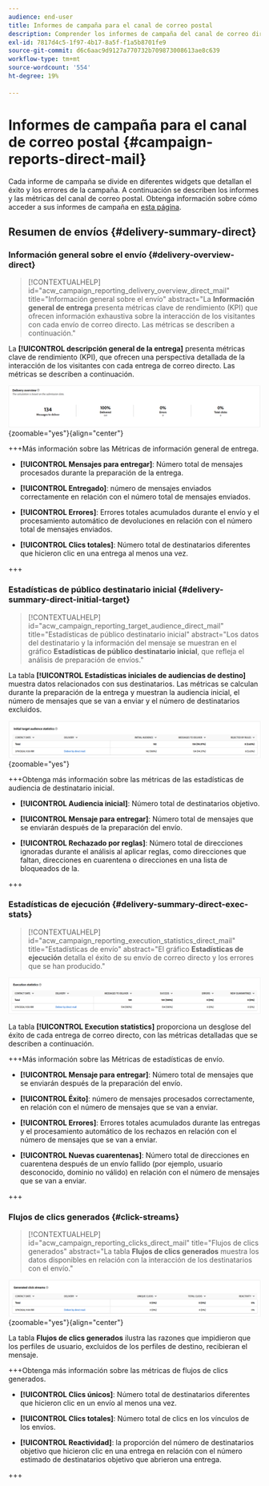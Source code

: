 ```yaml
---
audience: end-user
title: Informes de campaña para el canal de correo postal
description: Comprender los informes de campaña del canal de correo directo
exl-id: 7817d4c5-1f97-4b17-8a5f-f1a5b8701fe9
source-git-commit: d6c6aac9d9127a770732b709873008613ae8c639
workflow-type: tm+mt
source-wordcount: '554'
ht-degree: 19%

---
```


# Informes de campaña para el canal de correo postal {#campaign-reports-direct-mail}

Cada informe de campaña se divide en diferentes widgets que detallan el éxito y los errores de la campaña. A continuación se describen los informes y las métricas del canal de correo postal. Obtenga información sobre cómo acceder a sus informes de campaña en [esta página](campaign-reports.md).

## Resumen de envíos {#delivery-summary-direct}

### Información general sobre el envío {#delivery-overview-direct}

>[!CONTEXTUALHELP]
>id="acw_campaign_reporting_delivery_overview_direct_mail"
>title="Información general sobre el envío"
>abstract="La **Información general de entrega** presenta métricas clave de rendimiento (KPI) que ofrecen información exhaustiva sobre la interacción de los visitantes con cada envío de correo directo. Las métricas se describen a continuación."

La **[!UICONTROL descripción general de la entrega]** presenta métricas clave de rendimiento (KPI), que ofrecen una perspectiva detallada de la interacción de los visitantes con cada entrega de correo directo. Las métricas se describen a continuación.

![Información general sobre las métricas de envío de campañas de correo directo](assets/direct-mail-campaign-overview.png){zoomable="yes"}{align="center"}

+++Más información sobre las Métricas de información general de entrega.

* **[!UICONTROL Mensajes para entregar]**: Número total de mensajes procesados durante la preparación de la entrega.

* **[!UICONTROL Entregado]**: número de mensajes enviados correctamente en relación con el número total de mensajes enviados.

* **[!UICONTROL Errores]**: Errores totales acumulados durante el envío y el procesamiento automático de devoluciones en relación con el número total de mensajes enviados.

* **[!UICONTROL Clics totales]**: Número total de destinatarios diferentes que hicieron clic en una entrega al menos una vez.

+++

### Estadísticas de público destinatario inicial {#delivery-summary-direct-initial-target}

>[!CONTEXTUALHELP]
>id="acw_campaign_reporting_target_audience_direct_mail"
>title="Estadísticas de público destinatario inicial"
>abstract="Los datos del destinatario y la información del mensaje se muestran en el gráfico **Estadísticas de público destinatario inicial**, que refleja el análisis de preparación de envíos."

La tabla **[!UICONTROL Estadísticas iniciales de audiencias de destino]** muestra datos relacionados con sus destinatarios. Las métricas se calculan durante la preparación de la entrega y muestran la audiencia inicial, el número de mensajes que se van a enviar y el número de destinatarios excluidos.

![Estadísticas de la audiencia de destinatario inicial para campañas de correo directo](assets/direct-mail-campaign-target-audience.png){zoomable="yes"}

+++Obtenga más información sobre las métricas de las estadísticas de audiencia de destinatario inicial.

* **[!UICONTROL Audiencia inicial]**: Número total de destinatarios objetivo.

* **[!UICONTROL Mensaje para entregar]**: Número total de mensajes que se enviarán después de la preparación del envío.

* **[!UICONTROL Rechazado por reglas]**: Número total de direcciones ignoradas durante el análisis al aplicar reglas, como direcciones que faltan, direcciones en cuarentena o direcciones en una lista de bloqueados de la.

+++

### Estadísticas de ejecución {#delivery-summary-direct-exec-stats}

>[!CONTEXTUALHELP]
>id="acw_campaign_reporting_execution_statistics_direct_mail"
>title="Estadísticas de envío"
>abstract="El gráfico **Estadísticas de ejecución** detalla el éxito de su envío de correo directo y los errores que se han producido."

![Estadísticas de ejecución para campañas de correo directo](assets/direct-mail-campaign-exec.png)

La tabla **[!UICONTROL Execution statistics]** proporciona un desglose del éxito de cada entrega de correo directo, con las métricas detalladas que se describen a continuación.

+++Más información sobre las Métricas de estadísticas de envío.

* **[!UICONTROL Mensaje para entregar]**: Número total de mensajes que se enviarán después de la preparación del envío.

* **[!UICONTROL Éxito]**: número de mensajes procesados correctamente, en relación con el número de mensajes que se van a enviar.

* **[!UICONTROL Errores]**: Errores totales acumulados durante las entregas y el procesamiento automático de los rechazos en relación con el número de mensajes que se van a enviar.

* **[!UICONTROL Nuevas cuarentenas]**: Número total de direcciones en cuarentena después de un envío fallido (por ejemplo, usuario desconocido, dominio no válido) en relación con el número de mensajes que se van a enviar.

+++

### Flujos de clics generados {#click-streams}

>[!CONTEXTUALHELP]
>id="acw_campaign_reporting_clicks_direct_mail"
>title="Flujos de clics generados"
>abstract="La tabla **Flujos de clics generados** muestra los datos disponibles en relación con la interacción de los destinatarios con el envío."

![Datos de flujo de clics para campañas de correo directo](assets/direct-mail-campaign-clicks.png){zoomable="yes"}{align="center"}

La tabla **Flujos de clics generados** ilustra las razones que impidieron que los perfiles de usuario, excluidos de los perfiles de destino, recibieran el mensaje.

+++Obtenga más información sobre las métricas de flujos de clics generados.

* **[!UICONTROL Clics únicos]**: Número total de destinatarios diferentes que hicieron clic en un envío al menos una vez.

* **[!UICONTROL Clics totales]**: Número total de clics en los vínculos de los envíos.

* **[!UICONTROL Reactividad]**: la proporción del número de destinatarios objetivo que hicieron clic en una entrega en relación con el número estimado de destinatarios objetivo que abrieron una entrega.

+++